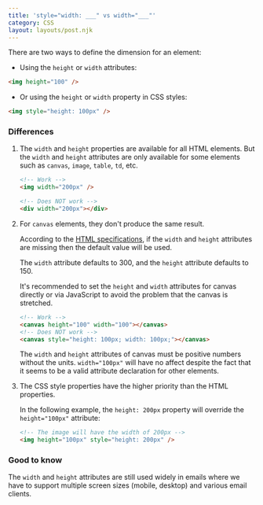 ```yaml
---
title: 'style="width: ___" vs width="___"'
category: CSS
layout: layouts/post.njk
---
```


There are two ways to define the dimension for an element:

-   Using the `height` or `width` attributes:

```html
<img height="100" />
```

-   Or using the `height` or `width` property in CSS styles:

```html
<img style="height: 100px" />
```

### Differences

1. The `width` and `height` properties are available for all HTML elements. But the `width` and `height` attributes are only available for some elements such as `canvas`, `image`, `table`, `td`, etc.

    ```html
    <!-- Work -->
    <img width="200px" />

    <!-- Does NOT work -->
    <div width="200px"></div>
    ```

2. For `canvas` elements, they don't produce the same result.

    According to the [HTML specifications](https://html.spec.whatwg.org/multipage/canvas.html#attr-canvas-width), if the `width` and `height` attributes are missing then the default value will be used.

    The `width` attribute defaults to 300, and the `height` attribute defaults to 150.

    It's recommended to set the `height` and `width` attributes for canvas directly or via JavaScript to avoid the problem that the canvas is stretched.

    ```html
    <!-- Work -->
    <canvas height="100" width="100"></canvas>
    <!-- Does NOT work -->
    <canvas style="height: 100px; width: 100px;"></canvas>
    ```

    The `width` and `height` attributes of canvas must be positive numbers without the units. `width="100px"` will have no affect despite the fact that it seems to be a valid attribute declaration for other elements.

3. The CSS style properties have the higher priority than the HTML properties.

    In the following example, the `height: 200px` property will override the `height="100px"` attribute:

    ```html
    <!-- The image will have the width of 200px -->
    <img height="100px" style="height: 200px" />
    ```

### Good to know

The `width` and `height` attributes are still used widely in emails where we have to support multiple screen sizes (mobile, desktop) and various email clients.
